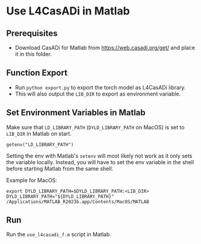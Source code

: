 # Use L4CasADi in Matlab

## Prerequisites
- Download CasADi for Matlab from https://web.casadi.org/get/ and place it in this folder.

## Function Export
- Run `python export.py` to export the torch model as L4CasADi library.
- This will also output the `LIB_DIR` to export as environment variable.

## Set Environment Variables in Matlab
Make sure that `LD_LIBRARY_PATH` (`DYLD_LIBRARY_PATH` on MacOS) is set to `LIB_DIR` in Matlab on start.

```
getenv("LD_LIBRARY_PATH")
```

Setting the env with Matlab's `setenv` will most likely not work as it only sets the variable locally.
Instead, you will have to set the env variable in the shell before starting Matlab from the same shell.

Example for MacOS:
```
export DYLD_LIBRARY_PATH=$DYLD_LIBRARY_PATH:<LIB_DIR>
DYLD_LIBRARY_PATH="${DYLD_LIBRARY_PATH}" /Applications/MATLAB_R2023b.app/Contents/MacOS/MATLAB
```

## Run
Run the `use_l4casadi_f.m` script in Matlab.
